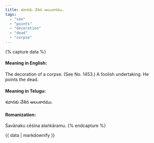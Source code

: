 ```yaml
---
title: శవానకు చేశిన అలంకారము.
tags:
  - "see"
  - "points"
  - "decoration"
  - "dead"
  - "corpse"
---
```


{% capture data %}
#### Meaning in English:
The decoration of a corpse.
(See No. 1453.)
A foolish undertaking.
He points the dead.

#### Meaning in Telugu:
శవానకు చేశిన అలంకారము.

#### Romanization:
Śavānaku cēśina alaṅkāramu.
{% endcapture %}

{{ data | markdownify }}

